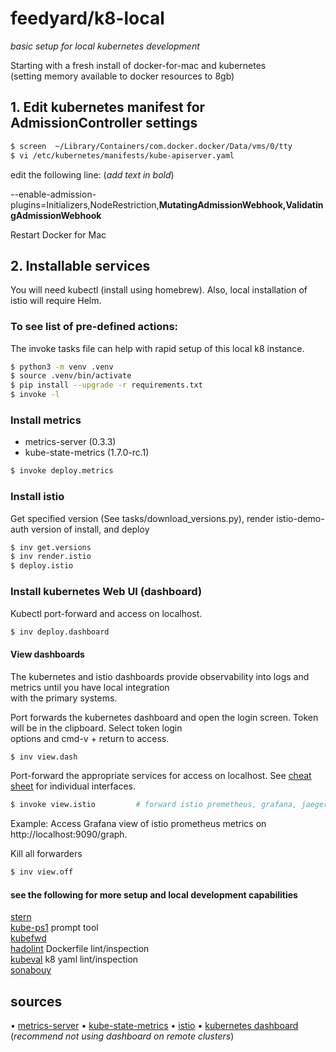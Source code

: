 # feedyard/k8-local

_basic setup for local kubernetes development_  

Starting with a fresh install of docker-for-mac and kubernetes  
(setting memory available to docker resources to 8gb)  

## 1. Edit kubernetes manifest for AdmissionController settings  
```bash
$ screen  ~/Library/Containers/com.docker.docker/Data/vms/0/tty
$ vi /etc/kubernetes/manifests/kube-apiserver.yaml
```

edit the following line: (_add text in bold_)  

--enable-admission-plugins=Initializers,NodeRestriction,__MutatingAdmissionWebhook,ValidatingAdmissionWebhook__  

Restart Docker for Mac   

## 2. Installable services  

You will need kubectl (install using homebrew). Also, local installation of istio will require Helm.  

### To see list of pre-defined actions:  

The invoke tasks file can help with rapid setup of this local k8 instance.

```bash
$ python3 -m venv .venv
$ source .venv/bin/activate
$ pip install --upgrade -r requirements.txt
$ invoke -l
```

### Install metrics  

* metrics-server (0.3.3)  
* kube-state-metrics (1.7.0-rc.1)  

```bash
$ invoke deploy.metrics
```

### Install istio  

Get specified version (See tasks/download_versions.py), render istio-demo-auth version of install, and deploy  

```bash
$ inv get.versions
$ inv render.istio
$ deploy.istio
```

### Install kubernetes Web UI (dashboard)

Kubectl port-forward and access on localhost.  

```bash
$ inv deploy.dashboard
```

#### View dashboards

The kubernetes and istio dashboards provide observability into logs and metrics until you have local integration  
with the primary systems.  

Port forwards the kubernetes dashboard and open the login screen. Token will be in the clipboard. Select token login  
options and cmd-v + return to access.  

```bash
$ inv view.dash
```

Port-forward the appropriate services for access on localhost. See [cheat sheet](cheat_sheet.md) for individual interfaces.  

```bash
$ invoke view.istio         # forward istio premetheus, grafana, jaeger, and kiali services
```

Example: Access Grafana view of istio prometheus metrics on http://localhost:9090/graph.  

Kill all forwarders  

```bash
$ inv view.off
```
#### see the following for more setup and local development capabilities  

[stern](https://github.com/wercker/stern)  
[kube-ps1](https://github.com/jonmosco/kube-ps1) prompt tool  
[kubefwd](https://github.com/txn2/kubefwd)  
[hadolint](https://github.com/hadolint/hadolint) Dockerfile lint/inspection  
[kubeval](https://github.com/garethr/kubeval) k8 yaml lint/inspection  
[sonabouy](https://github.com/heptio/sonobuoy)  


## sources

• [metrics-server](https://github.com/kubernetes-incubator/metrics-server)
• [kube-state-metrics](https://github.com/kubernetes/kube-state-metrics)
• [istio](https://istio.io)
• [kubernetes dashboard](https://github.com/kubernetes/dashboard) (_recommend not using dashboard on remote clusters_)
